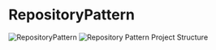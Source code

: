 # RepositoryPattern
![RepositoryPattern](https://github.com/sanjatul/Design-Patterns/assets/80805721/c72ddae2-ae38-43dc-84ea-2f0bd8d9c309)
![Repository Pattern Project Structure](https://github.com/sanjatul/Design-Patterns/assets/80805721/a499dcdb-a8f8-4424-be38-3ebcfb2d4e6d)


